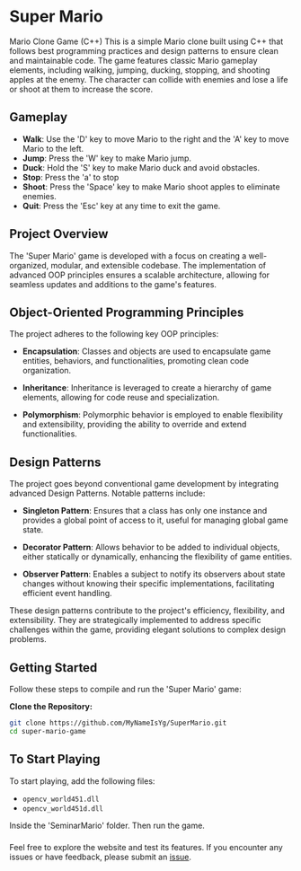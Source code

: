 # Super Mario

Mario Clone Game (C++)
This is a simple Mario clone built using C++ that follows best programming practices and design patterns to ensure clean and maintainable code. The game features classic Mario gameplay elements, including walking, jumping, ducking, stopping, and shooting apples at the enemy. The character can collide with enemies and lose a life or shoot at them to increase the score.

## Gameplay

- **Walk**: Use the 'D' key to move Mario to the right and the 'A' key to move Mario to the left.
- **Jump**: Press the 'W' key to make Mario jump.
- **Duck**: Hold the 'S' key to make Mario duck and avoid obstacles.
- **Stop**: Press the 'a' to stop
- **Shoot**: Press the 'Space' key to make Mario shoot apples to eliminate enemies.
- **Quit**: Press the 'Esc' key at any time to exit the game.

## Project Overview

The 'Super Mario' game is developed with a focus on creating a well-organized, modular, and extensible codebase. The implementation of advanced OOP principles ensures a scalable architecture, allowing for seamless updates and additions to the game's features.

## Object-Oriented Programming Principles

The project adheres to the following key OOP principles:

- **Encapsulation**: Classes and objects are used to encapsulate game entities, behaviors, and functionalities, promoting clean code organization.

- **Inheritance**: Inheritance is leveraged to create a hierarchy of game elements, allowing for code reuse and specialization.

- **Polymorphism**: Polymorphic behavior is employed to enable flexibility and extensibility, providing the ability to override and extend functionalities.

## Design Patterns

The project goes beyond conventional game development by integrating advanced Design Patterns. Notable patterns include:

- **Singleton Pattern**: Ensures that a class has only one instance and provides a global point of access to it, useful for managing global game state.

- **Decorator Pattern**: Allows behavior to be added to individual objects, either statically or dynamically, enhancing the flexibility of game entities.

- **Observer Pattern**: Enables a subject to notify its observers about state changes without knowing their specific implementations, facilitating efficient event handling.

These design patterns contribute to the project's efficiency, flexibility, and extensibility. They are strategically implemented to address specific challenges within the game, providing elegant solutions to complex design problems.

## Getting Started

Follow these steps to compile and run the 'Super Mario' game:

 **Clone the Repository:**
   ```bash
   git clone https://github.com/MyNameIsYg/SuperMario.git
   cd super-mario-game
   ```

## To Start Playing

To start playing, add the following files:

- `opencv_world451.dll`
- `opencv_world451d.dll`

Inside the 'SeminarMario' folder. Then run the game.


###
Feel free to explore the website and test its features. If you encounter any issues or have feedback, please submit an [issue](https://github.com/MyNameIsYg/SuperMario/issues).


